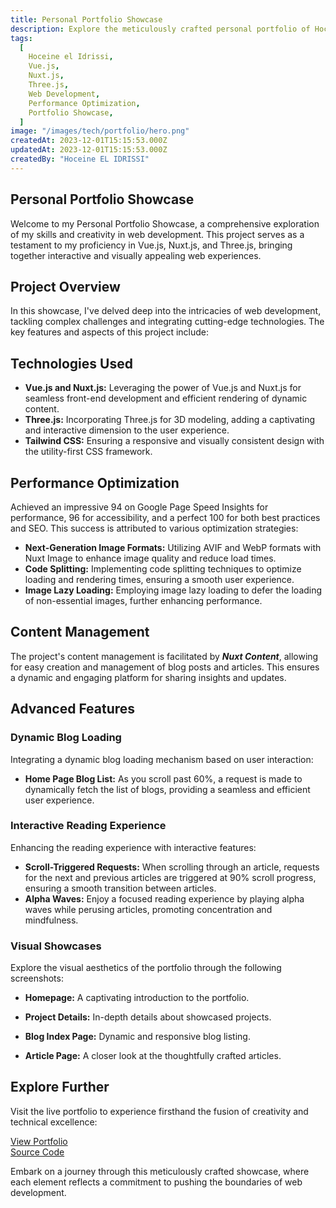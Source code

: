 ```yaml
---
title: Personal Portfolio Showcase
description: Explore the meticulously crafted personal portfolio of Hoceine El Idrissi, a Moroccan full-stack web developer. Delve into the intricate details of Vue.js, Nuxt.js, and Three.js integration, witness the usage of next-generation image formats, and experience the performance excellence that earned a Google Page Speed score of 94 for performance, 96 for accessibility, and a perfect 100 for both best practices and SEO.
tags:
  [
    Hoceine el Idrissi,
    Vue.js,
    Nuxt.js,
    Three.js,
    Web Development,
    Performance Optimization,
    Portfolio Showcase,
  ]
image: "/images/tech/portfolio/hero.png"
createdAt: 2023-12-01T15:15:53.000Z
updatedAt: 2023-12-01T15:15:53.000Z
createdBy: "Hoceine EL IDRISSI"
---
```


## Personal Portfolio Showcase

Welcome to my Personal Portfolio Showcase, a comprehensive exploration of my skills and creativity in web development. This project serves as a testament to my proficiency in Vue.js, Nuxt.js, and Three.js, bringing together interactive and visually appealing web experiences.

## Project Overview

In this showcase, I've delved deep into the intricacies of web development, tackling complex challenges and integrating cutting-edge technologies. The key features and aspects of this project include:

## Technologies Used

- **Vue.js and Nuxt.js:** Leveraging the power of Vue.js and Nuxt.js for seamless front-end development and efficient rendering of dynamic content.
- **Three.js:** Incorporating Three.js for 3D modeling, adding a captivating and interactive dimension to the user experience.
- **Tailwind CSS:** Ensuring a responsive and visually consistent design with the utility-first CSS framework.

## Performance Optimization

Achieved an impressive 94 on Google Page Speed Insights for performance, 96 for accessibility, and a perfect 100 for both best practices and SEO. This success is attributed to various optimization strategies:

- **Next-Generation Image Formats:** Utilizing AVIF and WebP formats with Nuxt Image to enhance image quality and reduce load times.
- **Code Splitting:** Implementing code splitting techniques to optimize loading and rendering times, ensuring a smooth user experience.
- **Image Lazy Loading:** Employing image lazy loading to defer the loading of non-essential images, further enhancing performance.

## Content Management

The project's content management is facilitated by **_Nuxt Content_**, allowing for easy creation and management of blog posts and articles. This ensures a dynamic and engaging platform for sharing insights and updates.

## Advanced Features

### Dynamic Blog Loading

Integrating a dynamic blog loading mechanism based on user interaction:

- **Home Page Blog List:** As you scroll past 60%, a request is made to dynamically fetch the list of blogs, providing a seamless and efficient user experience.

### Interactive Reading Experience

Enhancing the reading experience with interactive features:

- **Scroll-Triggered Requests:** When scrolling through an article, requests for the next and previous articles are triggered at 90% scroll progress, ensuring a smooth transition between articles.
- **Alpha Waves:** Enjoy a focused reading experience by playing alpha waves while perusing articles, promoting concentration and mindfulness.

### Visual Showcases

Explore the visual aesthetics of the portfolio through the following screenshots:

- **Homepage:** A captivating introduction to the portfolio.

<MdImage text="/images/tech/portfolio/hero.png"></MdImage>

- **Project Details:** In-depth details about showcased projects.

<MdImage text="/images/tech/portfolio/project.png"></MdImage>

- **Blog Index Page:** Dynamic and responsive blog listing.
  <MdImage text="/images/tech/portfolio/blog.png"></MdImage>

- **Article Page:** A closer look at the thoughtfully crafted articles.
  <MdImage text="/images/tech/portfolio/article.png"></MdImage>

## Explore Further

Visit the live portfolio to experience firsthand the fusion of creativity and technical excellence:

[View Portfolio](#)  
[Source Code](#)

Embark on a journey through this meticulously crafted showcase, where each element reflects a commitment to pushing the boundaries of web development.
